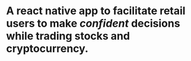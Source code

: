 # A react native app to facilitate retail users to make *confident* decisions while trading stocks and cryptocurrency.

